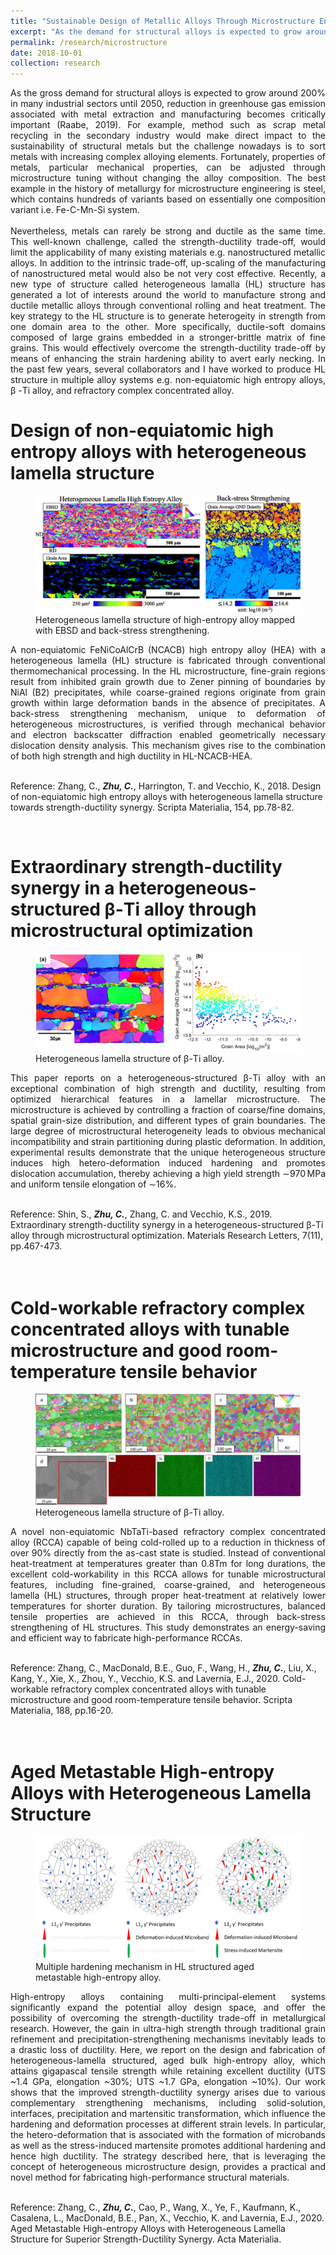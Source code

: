 ```yaml
---
title: "Sustainable Design of Metallic Alloys Through Microstructure Engineering"
excerpt: "As the demand for structural alloys is expected to grow around 200% in many industrial sectors until 2050, reduction in greenhouse gas emission associated with metal extraction and manufacturing becomes critically important. For example, method such as scrap metal recycling in the secondary industry would make direct impact to the sustainability of structural metals but the challenge nowadays is to sort metals with increasing complex alloying elements. Fortunately, properties of metals, particular mechanical properties, can be adjusted through microstructure tuning without changing the alloying composition <br/><img src='/images/HL-front.png'>"
permalink: /research/microstructure
date: 2018-10-01
collection: research
---
```


<div style="text-align: justify"> As the gross demand for structural alloys is expected to grow around 200% in many industrial sectors until 2050, reduction in greenhouse gas emission associated with metal extraction and manufacturing becomes critically important (Raabe, 2019). For example, method such as scrap metal recycling in the secondary industry would make direct impact to the sustainability of structural metals but the challenge nowadays is to sort metals with increasing complex alloying elements. Fortunately, properties of metals, particular mechanical properties, can be adjusted through microstructure tuning without changing the alloy composition. The best example in the history of metallurgy for microstructure engineering is steel, which contains hundreds of variants based on essentially one composition variant i.e. Fe-C-Mn-Si system. </div>
<br />

<div style="text-align: justify"> Nevertheless, metals can rarely be strong and ductile as the same time. This well-known challenge, called the strength-ductility trade-off, would limit the applicability of many existing materials e.g. nanostructured metallic alloys. In addition to the intrinsic trade-off, up-scaling of the manufacturing of nanostructured metal would also be not very cost effective. Recently, a new type of structure called heterogeneous lamalla (HL) structure has generated a lot of interests around the world to manufacture strong and ductile metallic alloys through conventional rolling and heat treatment. The key strategy to the HL structure is to generate heterogeity in strength from one domain area to the other. More specifically, ductile-soft domains composed of large grains embedded in a stronger-brittle matrix of fine grains. This would effectively overcome the strength-ductility trade-off by means of enhancing the strain hardening ability to avert early necking. In the past few years, several collaborators and I have worked to produce HL structure in multiple alloy systems e.g. non-equiatomic high entropy alloys, β -Ti alloy, and refractory complex concentrated alloy. </div>

Design of non-equiatomic high entropy alloys with heterogeneous lamella structure
======
<figure>
    <img src='/images/hl nonequiatomic HEA.jpg' class="center"> 
    <figcaption> Heterogeneous lamella structure of high-entropy alloy mapped with EBSD and back-stress strengthening.</figcaption>
</figure>

<div style="text-align: justify"> A non-equiatomic FeNiCoAlCrB (NCACB) high entropy alloy (HEA) with a heterogeneous lamella (HL) structure is fabricated through conventional thermomechanical processing. In the HL microstructure, fine-grain regions result from inhibited grain growth due to Zener pinning of boundaries by NiAl (B2) precipitates, while coarse-grained regions originate from grain growth within large deformation bands in the absence of precipitates. A back-stress strengthening mechanism, unique to deformation of heterogeneous microstructures, is verified through mechanical behavior and electron backscatter diffraction enabled geometrically necessary dislocation density analysis. This mechanism gives rise to the combination of both high strength and high ductility in HL-NCACB-HEA. </div>
<br />

Reference: Zhang, C., ***Zhu, C.***, Harrington, T. and Vecchio, K., 2018. Design of non-equiatomic high entropy alloys with heterogeneous lamella structure towards strength-ductility synergy. Scripta Materialia, 154, pp.78-82.

<br />

Extraordinary strength-ductility synergy in a heterogeneous-structured β-Ti alloy through microstructural optimization
======

<figure>
    <img src='/images/hl gum metal.jpeg' class="center"> 
    <figcaption> Heterogeneous lamella structure of β-Ti alloy.</figcaption>
</figure>

<div style="text-align: justify"> This paper reports on a heterogeneous-structured β-Ti alloy with an exceptional combination of high strength and ductility, resulting from optimized hierarchical features in a lamellar microstructure. The microstructure is achieved by controlling a fraction of coarse/fine domains, spatial grain-size distribution, and different types of grain boundaries. The large degree of microstructural heterogeneity leads to obvious mechanical incompatibility and strain partitioning during plastic deformation. In addition, experimental results demonstrate that the unique heterogeneous structure induces high hetero-deformation induced hardening and promotes dislocation accumulation, thereby achieving a high yield strength ∼970 MPa and uniform tensile elongation of ∼16%. </div>
<br />

Reference: Shin, S., ***Zhu, C.***, Zhang, C. and Vecchio, K.S., 2019. Extraordinary strength-ductility synergy in a heterogeneous-structured β-Ti alloy through microstructural optimization. Materials Research Letters, 7(11), pp.467-473. 
<br />
<br />
<br />

Cold-workable refractory complex concentrated alloys with tunable microstructure and good room-temperature tensile behavior
======

<figure>
    <img src='/images/RHEA-ebsd.jpg' class="center"> 
    <figcaption> Heterogeneous lamella structure of β-Ti alloy.</figcaption>
</figure>

<div style="text-align: justify"> A novel non-equiatomic NbTaTi-based refractory complex concentrated alloy (RCCA) capable of being cold-rolled up to a reduction in thickness of over 90% directly from the as-cast state is studied. Instead of conventional heat-treatment at temperatures greater than 0.8Tm for long durations, the excellent cold-workability in this RCCA allows for tunable microstructural features, including fine-grained, coarse-grained, and heterogeneous lamella (HL) structures, through proper heat-treatment at relatively lower temperatures for shorter duration. By tailoring microstructures, balanced tensile properties are achieved in this RCCA, through back-stress strengthening of HL structures. This study demonstrates an energy-saving and efficient way to fabricate high-performance RCCAs. </div>
<br />

Reference: Zhang, C., MacDonald, B.E., Guo, F., Wang, H., ***Zhu, C.***, Liu, X., Kang, Y., Xie, X., Zhou, Y., Vecchio, K.S. and Lavernia, E.J., 2020. Cold-workable refractory complex concentrated alloys with tunable microstructure and good room-temperature tensile behavior. Scripta Materialia, 188, pp.16-20. 
<br />
<br />
<br />

Aged Metastable High-entropy Alloys with Heterogeneous Lamella Structure
======
<figure>
    <img src='/images/aged-ncatb.png' class="center"> 
    <figcaption> Multiple hardening mechanism in HL structured aged metastable high-entropy alloy.</figcaption>
</figure>

<div style="text-align: justify">  High-entropy alloys containing multi-principal-element systems significantly expand the potential alloy design space, and offer the possibility of overcoming the strength-ductility trade-off in metallurgical research. However, the gain in ultra-high strength through traditional grain refinement and precipitation-strengthening mechanisms inevitably leads to a drastic loss of ductility. Here, we report on the design and fabrication of heterogeneous-lamella structured, aged bulk high-entropy alloy, which attains gigapascal tensile strength while retaining excellent ductility (UTS ~1.4 GPa, elongation ~30%; UTS ~1.7 GPa, elongation ~10%). Our work shows that the improved strength-ductility synergy arises due to various complementary strengthening mechanisms, including solid-solution, interfaces, precipitation and martensitic transformation, which influence the hardening and deformation processes at different strain levels. In particular, the hetero-deformation that is associated with the formation of microbands as well as the stress-induced martensite promotes additional hardening and hence high ductility. The strategy described here, that is leveraging the concept of heterogeneous microstructure design, provides a practical and novel method for fabricating high-performance structural materials. </div>
<br />

Reference: Zhang, C., ***Zhu, C.***, Cao, P., Wang, X., Ye, F., Kaufmann, K., Casalena, L., MacDonald, B.E., Pan, X., Vecchio, K. and Lavernia, E.J., 2020. Aged Metastable High-entropy Alloys with Heterogeneous Lamella Structure for Superior Strength-Ductility Synergy. Acta Materialia. 